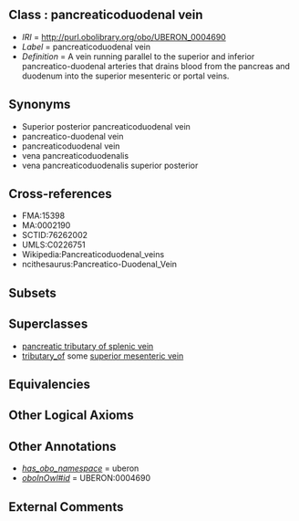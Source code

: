 
## Class : pancreaticoduodenal vein

 * *IRI* = http://purl.obolibrary.org/obo/UBERON_0004690
 * *Label* = pancreaticoduodenal vein
 * *Definition* = A vein running parallel to the superior and inferior pancreatico-duodenal arteries that drains blood from the pancreas and duodenum into the superior mesenteric or portal veins.

## Synonyms

 * Superior posterior pancreaticoduodenal vein
 * pancreatico-duodenal vein
 * pancreaticoduodenal vein
 * vena pancreaticoduodenalis
 * vena pancreaticoduodenalis superior posterior

## Cross-references

 * FMA:15398
 * MA:0002190
 * SCTID:76262002
 * UMLS:C0226751
 * Wikipedia:Pancreaticoduodenal_veins
 * ncithesaurus:Pancreatico-Duodenal_Vein

## Subsets


## Superclasses

 * [pancreatic tributary of splenic vein](../../UBERON/14/UBERON_0001214.md)
 * [tributary_of](../../core#tributary/of/core#tributary_of.md) some [superior mesenteric vein](../../UBERON/38/UBERON_0001138.md)

## Equivalencies


## Other Logical Axioms


## Other Annotations

 * *[has_obo_namespace](../../ce/oboInOwl#hasOBONamespace.md)* = uberon
 * *[oboInOwl#id](../../id/oboInOwl#id.md)* = UBERON:0004690

## External Comments

